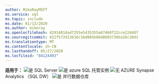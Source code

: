 ```yaml
---
author: MikeRayMSFT
ms.service: sql
ms.topic: include
ms.date: 01/13/2020
ms.author: mikeray
ms.openlocfilehash: 4291481dad7255e5435355a67460f22cce22d48f
ms.sourcegitcommit: 812f572d13616c1bd085b0648603736ba1bc20d1
ms.translationtype: MT
ms.contentlocale: zh-CN
ms.lasthandoff: 05/27/2020
ms.locfileid: "84124493"
---
```

<Token>**适用于：** ![是 ](media/yes-icon.png) SQL Server ![ 是 ](media/yes-icon.png) azure SQL 托管实例 ![ 无 ](media/no-icon.png) AZURE Synapse Analytics （SQL DW） ![ 是 ](media/yes-icon.png) 并行数据仓库</Token>